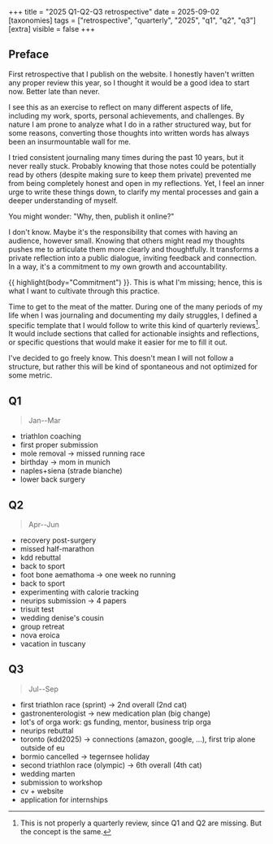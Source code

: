 +++
  title = "2025 Q1-Q2-Q3 retrospective"
  date = 2025-09-02
  [taxonomies]
  tags = ["retrospective", "quarterly", "2025", "q1", "q2", "q3"]
  [extra]
  visible = false
+++


## Preface

First retrospective that I publish on the website. I honestly haven't written any proper review this year, so I thought it would be a good idea to start now. Better late than never.

I see this as an exercise to reflect on many different aspects of life, including my work, sports, personal achievements, and challenges. By nature I am prone to analyze what I do in a rather structured way, but for some reasons, converting those thoughts into written words has always been an insurmountable wall for me.

I tried consistent journaling many times during the past 10 years, but it never really stuck. Probably knowing that those notes could be potentially read by others (despite making sure to keep them private) prevented me from being completely honest and open in my reflections. Yet, I feel an inner urge to write these things down, to clarify my mental processes and gain a deeper understanding of myself.

You might wonder: "Why, then, publish it online?"

I don't know. Maybe it's the responsibility that comes with having an audience, however small. Knowing that others might read my thoughts pushes me to articulate them more clearly and thoughtfully. It transforms a private reflection into a public dialogue, inviting feedback and connection. In a way, it's a commitment to my own growth and accountability.

{{ highlight(body="Commitment") }}. This is what I'm missing; hence, this is what I want to cultivate through this practice.

Time to get to the meat of the matter. During one of the many periods of my life when I was journaling and documenting my daily struggles, I defined a specific template that I would follow to write this kind of quarterly reviews[^1]. It would include sections that called for actionable insights and reflections, or specific questions that would make it easier for me to fill it out.

I've decided to go freely know. This doesn't mean I will not follow a structure, but rather this will be kind of spontaneous and not optimized for some metric.

## Q1

> Jan--Mar

- triathlon coaching
- first proper submission
- mole removal -> missed running race
- birthday -> mom in munich
- naples+siena (strade bianche)
- lower back surgery

## Q2

> Apr--Jun

- recovery post-surgery
- missed half-marathon
- kdd rebuttal
- back to sport
- foot bone aemathoma -> one week no running
- back to sport
- experimenting with calorie tracking
- neurips submission -> 4 papers
- trisuit test
- wedding denise's cousin
- group retreat
- nova eroica
- vacation in tuscany

## Q3

> Jul--Sep

- first triathlon race (sprint) -> 2nd overall (2nd cat)
- gastronenterologist -> new medication plan (big change)
- lot's of orga work: gs funding, mentor, business trip orga
- neurips rebuttal
- toronto (kdd2025) -> connections (amazon, google, ...), first trip alone outside of eu
- bormio cancelled -> tegernsee holiday
- second triathlon race (olympic) -> 6th overall (4th cat)
- wedding marten
- submission to workshop
- cv + website
- application for internships

[^1]: This is not properly a quarterly review, since Q1 and Q2 are missing. But the concept is the same.
